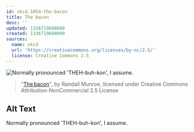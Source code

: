 ```yaml
---
id: xkcd.1054-the-bacon
title: The bacon
desc: ''
updated: 1336719600000
created: 1336719600000
sources:
  name: xkcd
  url: 'https://creativecommons.org/licenses/by-nc/2.5/'
  license: Creative Commons 2.5
---
```

![Normally pronounced 'THEH-buh-kon', I assume.](https://imgs.xkcd.com/comics/thebacon.png)
> "[The bacon](https://xkcd.com/1054/)", by Randall Munroe, licensed under Creative Commons Attribution-NonCommercial 2.5 License

## Alt Text
Normally pronounced 'THEH-buh-kon', I assume.
